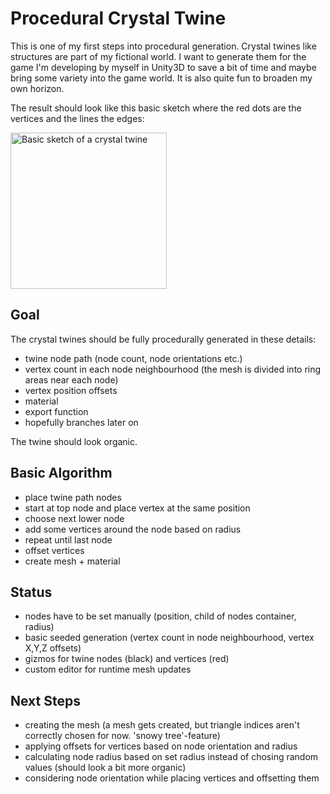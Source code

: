 # Procedural Crystal Twine

This is one of my first steps into procedural generation. Crystal twines like structures are part of my fictional world. I want to generate them for the game I'm developing by myself in Unity3D to save a bit of time and maybe bring some variety into the game world. It is also quite fun to broaden my own horizon.

The result should look like this basic sketch where the red dots are the vertices and the lines the edges:

<img src="https://github.com/cfloeth/ProceduralCrystalTwine/blob/main/Readme%20Images/CrystalTwine.png" alt="Basic sketch of a crystal twine" width="250"/>

## Goal ##
The crystal twines should be fully procedurally generated in these details:

- twine node path (node count, node orientations etc.)
- vertex count in each node neighbourhood (the mesh is divided into ring areas near each node)
- vertex position offsets
- material
- export function
- hopefully branches later on

The twine should look organic.

## Basic Algorithm ##
- place twine path nodes
- start at top node and place vertex at the same position
- choose next lower node
- add some vertices around the node based on radius
- repeat until last node
- offset vertices
- create mesh + material

## Status ##
- nodes have to be set manually (position, child of nodes container, radius)
- basic seeded generation (vertex count in node neighbourhood, vertex X,Y,Z offsets)
- gizmos for twine nodes (black) and vertices (red)
- custom editor for runtime mesh updates

## Next Steps ##
- creating the mesh (a mesh gets created, but triangle indices aren't correctly chosen for now. 'snowy tree'-feature)
- applying offsets for vertices based on node orientation and radius
- calculating node radius based on set radius instead of chosing random values (should look a bit more organic)
- considering node orientation while placing vertices and offsetting them
